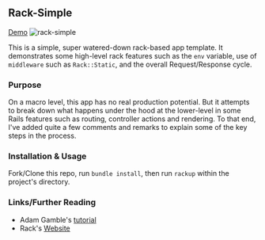 ## Rack-Simple
[Demo](https://racksimle.herokuapp.com)
![rack-simple](https://github.com/demesvardestin/rack-simple/raw/master/public/images/rack-simple.png "rack-simple")

This is a simple, super watered-down rack-based app template. It demonstrates
some high-level rack features such as the ```env``` variable, use of ```middleware```
such as ```Rack::Static```, and the overall Request/Response cycle.

### Purpose

On a macro level, this app has no real production potential. But it attempts to break down
what happens under the hood at the lower-level in some Rails features such as routing,
controller actions and rendering. To that end, I've added quite a few comments and
remarks to explain some of the key steps in the process.

### Installation & Usage

Fork/Clone this repo, run ```bundle install```, then run ```rackup``` within
the project's directory.

### Links/Further Reading

- Adam Gamble's [tutorial](https://isotope11.com/blog/build-your-own-web-framework-with-rack-and-ruby-part-2 "Isotope Eleven")
- Rack's [Website](rack.github.io "Rack Official Website")